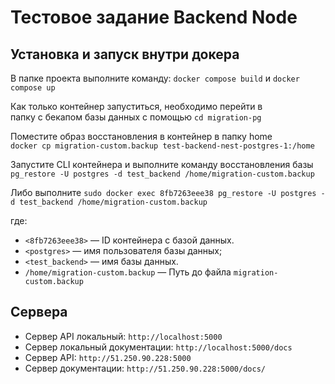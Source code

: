 # Тестовое задание Backend Node

## Установка и запуск внутри докера

В папке проекта выполните команду: `docker compose build` и `docker compose up`

Как только контейнер запуститься, необходимо перейти в  
папку с бекапом базы данных с помощью `cd migration-pg`

Поместите образ восстановления в контейнер в папку home  
`docker cp migration-custom.backup test-backend-nest-postgres-1:/home`

Запустите CLI контейнера и выполните команду восстановления базы  
`pg_restore -U postgres -d test_backend /home/migration-custom.backup`

Либо выполните `sudo docker exec 8fb7263eee38 pg_restore -U postgres -d test_backend /home/migration-custom.backup`

где:

* `<8fb7263eee38>` — ID контейнера с базой данных.
* `<postgres>` — имя пользователя базы данных;
* `<test_backend>` — имя базы данных.
* `/home/migration-custom.backup` — Путь до файла `migration-custom.backup`

## Сервера

* Сервер API локальный: `http://localhost:5000`
* Сервер локальный документации: `http://localhost:5000/docs`
* Сервер API: `http://51.250.90.228:5000`
* Сервер документации: `http://51.250.90.228:5000/docs/`
